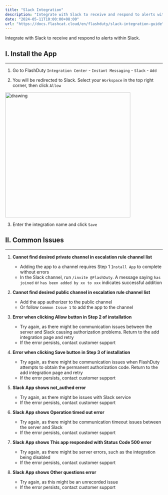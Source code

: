 ```yaml
---
title: "Slack Integration"
description: "Integrate with Slack to receive and respond to alerts within Slack"
date: "2024-05-11T10:00:00+08:00"
url: "https://docs.flashcat.cloud/en/flashduty/slack-integration-guide"
---
```


Integrate with Slack to receive and respond to alerts within Slack.

## I. Install the App
---

1. Go to FlashDuty `Integration Center` - `Instant Messaging` - `Slack` - `Add`

2. You will be redirected to Slack. Select your `Workspace` in the top right corner, then click `Allow`

<img src="https://download.flashcat.cloud/flashduty/integration/slack/slack_app_options.png" alt="drawing" width="400"/>

3. Enter the integration name and click `Save`


## II. Common Issues
---

1. **Cannot find desired private channel in escalation rule channel list**
   - Adding the app to a channel requires Step 1 `Install App` to complete without errors
   - In the Slack channel, run `/invite @FlashDuty`. A message saying `has joined` or `has been added by xx to xxx` indicates successful addition

2. **Cannot find desired public channel in escalation rule channel list**
   - Add the app authorizer to the public channel
   - Or follow `Common Issue 1` to add the app to the channel

3. **Error when clicking Allow button in Step 2 of installation**
   - Try again, as there might be communication issues between the server and Slack causing authorization problems. Return to the add integration page and retry
   - If the error persists, contact customer support

4. **Error when clicking Save button in Step 3 of installation**
   - Try again, as there might be communication issues when FlashDuty attempts to obtain the permanent authorization code. Return to the add integration page and retry
   - If the error persists, contact customer support

5. **Slack App shows not_authed error**
   - Try again, as there might be issues with Slack service
   - If the error persists, contact customer support

6. **Slack App shows Operation timed out error**
   - Try again, as there might be communication timeout issues between the server and Slack
   - If the error persists, contact customer support

7. **Slack App shows This app responded with Status Code 500 error**
   - Try again, as there might be server errors, such as the integration being disabled
   - If the error persists, contact customer support

8. **Slack App shows Other questions error**
   - Try again, as this might be an unrecorded issue
   - If the error persists, contact customer support
